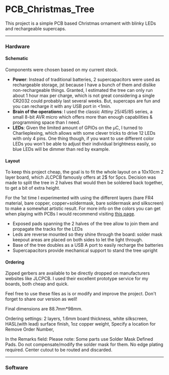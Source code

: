 # PCB_Christmas_Tree
This project is a simple PCB based Christmas ornament with blinky LEDs and rechargeable supercaps.

---

### Hardware
#### Schematic

Components were chosen based on my current stock. 
* **Power**: Instead of traditional batteries, 2 supercapacitors were used as rechargeable storage, jst because I have a bunch of them and dislike non-rechargeable things. Granted, I estimated the tree can only run about 1 hour max per charge, which is not great considering a single CR2032 could probably last several weeks. But, supercaps are fun and you can recharge it with any USB port in <1min.
* **Brain of the operations**: I used the classic Attiny 25/45/85 series, a small 8-bit AVR micro which offers more than enough capabilities & programming space than I need.
* **LEDs**: Given the limited amount of GPIOs on the µC, I turned to Charlieplexing, which allows with some clever tricks to drive 12 LEDs with only 4 pins. One thing though, if you want to use different color LEDs you won't be able to adjust their individual brightness easily, so blue LEDs will be dimmer than red by example.
#### Layout

To keep this project cheap, the goal is to fit the whole layout on a 10x10cm 2 layer board, which JLCPCB famously offers at 2$ for 5pcs. Decision was made to split the tree in 2 halves that would then be soldered back together, to get a bit of extra height. 

For the 1st time I experimented with using the different layers (bare FR4 material, bare copper, copper+soldermask, bare soldermask and silkscreen) to make a somewhat artistic result. For more info on the colors you can get when playing with PCBs I would recommend visiting [this page](https://github.com/Hanqaqa/PCB_Color_Palette).

- Exposed pads spanning the 2 halves of the tree allow to join them and propagate the tracks for the LEDs
- Leds are reverse mounted so they shine through the board: solder mask keepout areas are placed on both sides to let the light through.
- Base of the tree doubles as a USB A port to easily recharge the batteries
- Supercapacitors provide mechanical support to stand the tree upright

#### Ordering
Zipped gerbers are available to be directly dropped on manufacturers websites like JLCPCB. I used their excellent prototype service for my boards, both cheap and quick.

Feel free to use these files as is or modify and improve the project. Don't forget to share our version as well!

Final dimensions are 88.7mm*98mm.

Ordering settings: 2 layers, 1.6mm board thickness, white silkscreen, HASL(with lead) surface finish, 1oz copper weight, Specify a location for Remove Order Number,

In the Remarks field: Please note: Some parts use Solder Mask Defined Pads. Do not compensate/modify the solder mask for them. No edge plating required. Center cutout to be routed and discarded.

---

### Software
